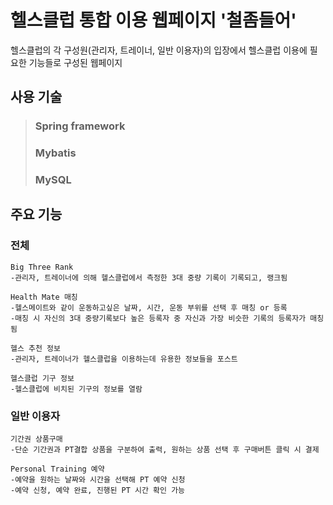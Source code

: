 # 헬스클럽 통합 이용 웹페이지 '철좀들어'
헬스클럽의 각 구성원(관리자, 트레이너, 일반 이용자)의 입장에서 헬스클럽 이용에 필요한 기능들로 구성된 웹페이지

## 사용 기술
> ### Spring framework
> ### Mybatis
> ### MySQL

## 주요 기능
  ### 전체
    Big Three Rank
    -관리자, 트레이너에 의해 헬스클럽에서 측정한 3대 중량 기록이 기록되고, 랭크됨

    Health Mate 매칭
    -헬스메이트와 같이 운동하고싶은 날짜, 시간, 운동 부위를 선택 후 매칭 or 등록
    -매칭 시 자신의 3대 중량기록보다 높은 등록자 중 자신과 가장 비슷한 기록의 등록자가 매칭됨

    헬스 추천 정보
    -관리자, 트레이너가 헬스클럽을 이용하는데 유용한 정보들을 포스트

    헬스클럽 기구 정보
    -헬스클럽에 비치된 기구의 정보를 열람

  ### 일반 이용자
    기간권 상품구매
    -단순 기간권과 PT결합 상품을 구분하여 출력, 원하는 상품 선택 후 구매버튼 클릭 시 결제

    Personal Training 예약
    -예약을 원하는 날짜와 시간을 선택해 PT 예약 신청
    -예약 신청, 예약 완료, 진행된 PT 시간 확인 가능
